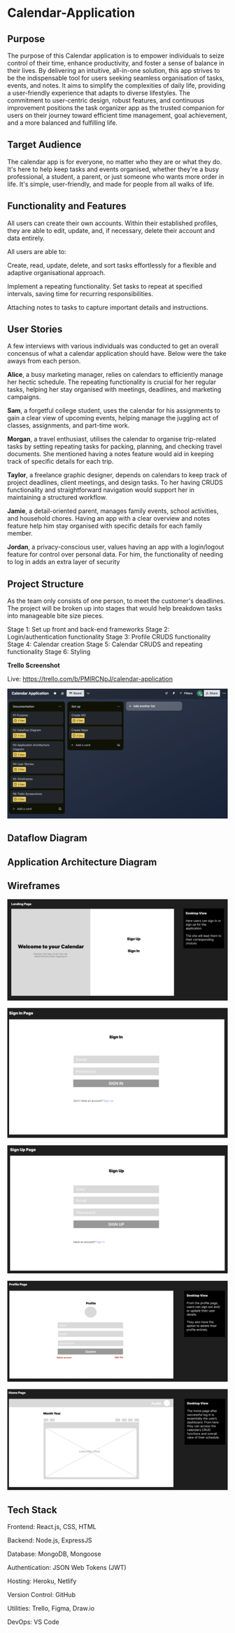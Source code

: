 # Calendar-Application

## Purpose
The purpose of this Calendar application is to empower individuals to seize control of their time, enhance productivity, and foster a sense of balance in their lives. By delivering an intuitive, all-in-one solution, this app strives to be the indispensable tool for users seeking seamless organisation of tasks, events, and notes. It aims to simplify the complexities of daily life, providing a user-friendly experience that adapts to diverse lifestyles. The commitment to user-centric design, robust features, and continuous improvement positions the task organizer app as the trusted companion for users on their journey toward efficient time management, goal achievement, and a more balanced and fulfilling life. 

## Target Audience

The calendar app is for everyone, no matter who they are or what they do. It's here to help keep tasks and events organised, whether they're a busy professional, a student, a parent, or just someone who wants more order in life. It's simple, user-friendly, and made for people from all walks of life.

## Functionality and Features

All users can create their own accounts. Within their established profiles, they are able to edit, update, and, if necessary, delete their account and data entirely.

All users are able to:

Create, read, update, delete, and sort tasks effortlessly for a flexible and adaptive organisational approach.

Implement a repeating functionality. Set tasks to repeat at specified intervals, saving time for recurring responsibilities.

Attaching notes to tasks to capture important details and instructions.

## User Stories

A few interviews with various individuals was conducted to get an overall concensus of what a calendar application should have. Below were the take aways from each person.

**Alice**, a busy marketing manager, relies on calendars to efficiently manage her hectic schedule. The repeating functionality is crucial for her regular tasks, helping her stay organised with meetings, deadlines, and marketing campaigns.

**Sam**, a forgetful college student, uses the calendar for his assignments to gain a clear view of upcoming events, helping manage the juggling act of classes, assignments, and part-time work.

**Morgan**, a travel enthusiast, utilises the calendar to organise trip-related tasks by setting repeating tasks for packing, planning, and checking travel documents. She mentioned having a notes feature would aid in keeping track of specific details for each trip.

**Taylor**, a freelance graphic designer, depends on calendars to keep track of project deadlines, client meetings, and design tasks. To her having CRUDS functionality and straightforward navigation would support her in maintaining a structured workflow.

**Jamie**, a detail-oriented parent, manages family events, school activities, and household chores. Having an app with a clear overview and notes feature help him stay organised with specific details for each family member.

**Jordan**, a privacy-conscious user, values having an app with a login/logout feature for control over personal data. For him, the functionality of needing to log in adds an extra layer of security

## Project Structure

As the team only consists of one person, to meet the customer's deadlines. The project will be broken up into stages that would help breakdown tasks into manageable bite size pieces. 

Stage 1: Set up front and back-end frameworks 
Stage 2: Login/authentication functionality
Stage 3: Profile CRUDS functionality 
Stage 4: Calendar creation
Stage 5: Calendar CRUDS and repeating functionality
Stage 6: Styling 

**Trello Screenshot**

Live: https://trello.com/b/PMlRCNpJ/calendar-application 

![Trello Board](/Resources//Trello/03122023.png)

## Dataflow Diagram



## Application Architecture Diagram



## Wireframes

![landing Page](/Resources/Wireframes/Landing%20Page.png)

![sign in](/Resources/Wireframes/Sign%20In.png)

![sign up](/Resources/Wireframes/Sign%20Up.png)

![profile page](/Resources/Wireframes/Profile%20Page.png)

![home page](/Resources/Wireframes/Home%20Page.png)

## Tech Stack

Frontend: React.js, CSS, HTML

Backend: Node.js, ExpressJS

Database: MongoDB, Mongoose

Authentication: JSON Web Tokens (JWT)

Hosting: Heroku, Netlify

Version Control: GitHub

Utilities: Trello, Figma, Draw.io

DevOps: VS Code
